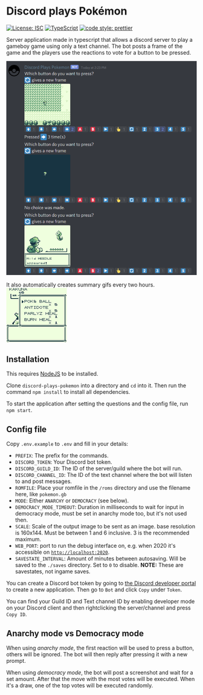 # Discord plays Pokémon

[![License: ISC](https://img.shields.io/badge/License-ISC-blue.svg)](https://opensource.org/licenses/ISC)
[![TypeScript](https://img.shields.io/badge/%3C%2F%3E-TypeScript-%230074c1.svg)](http://www.typescriptlang.org/)
[![code style: prettier](https://img.shields.io/badge/code_style-prettier-f8bc45.svg)](https://github.com/prettier/prettier)

Server application made in typescript that allows a discord server to play a gameboy game using only a text channel. The bot posts a frame of the game and the players use the reactions to vote for a button to be pressed.

![Discord preview](preview.png)

It also automatically creates summary gifs every two hours.  
![Summary example](summary-example.gif)

## Installation

This requires [NodeJS](https://nodejs.org/en/) to be installed.

Clone `discord-plays-pokemon` into a directory and `cd` into it. Then run the command `npm install` to install all dependencies.

To start the application after setting the questions and the config file, run `npm start`.

## Config file

Copy `.env.example` to `.env` and fill in your details:

- `PREFIX`: The prefix for the commands.
- `DISCORD_TOKEN`: Your Discord bot token.
- `DISCORD_GUILD_ID`: The ID of the server/guild where the bot will run.
- `DISCORD_CHANNEL_ID`: The ID of the text channel where the bot will listen to and post messages.
- `ROMFILE`: Place your romfile in the `/roms` directory and use the filename here, like `pokemon.gb`
- `MODE`: Either `ANARCHY` or `DEMOCRACY` (see below).
- `DEMOCRACY_MODE_TIMEOUT`: Duration in milliseconds to wait for input in democracy mode, must be set in anarchy mode too, but it's not used then.
- `SCALE`: Scale of the output image to be sent as an image. base resolution is 160x144. Must be between 1 and 6 inclusive. 3 is the recommended maximum.
- `WEB_PORT`: port to run the debug interface on, e.g. when 2020 it's accessible on [`http://localhost:2020`](http://localhost:2020).
- `SAVESTATE_INTERVAL`: Amount of minutes between autosaving. Will be saved to the `./saves` directory. Set to `0` to disable. **NOTE:** These are savestates, not ingame saves.

You can create a Discord bot token by going to [the Discord developer portal](https://discord.com/developers/applications/) to create a new application. Then go to `Bot` and click `Copy` under `Token`.

You can find your Guild ID and Text channel ID by enabling developer mode on your Discord client and then rightclicking the server/channel and press `Copy ID`.

## Anarchy mode vs Democracy mode

When using _anarchy mode_, the first reaction will be used to press a button, others will be ignored. The bot will then reply after pressing it with a new prompt.

When using _democracy mode_, the bot will post a screenshot and wait for a set amount. After that the move with the most votes will be executed. When it's a draw, one of the top votes will be executed randomly.
